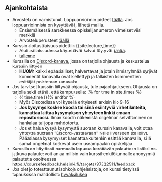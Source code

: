 ## Ajankohtaista

- Arvostelu on valmistunut. Loppuarvioinnin pisteet [täällä](pisteet.pdf). Jos loppuarvioinnista on kysyttävää, lähetä mailia.
  - Ensimmäisessä sarakkeessa opiskelijanumeron viimeiset viisi merkkiä
  - Arvosteluperusteet [täällä](https://ohjelmistotekniikka-hy.github.io/python/arvosteluperusteet)
- Kurssin aloitustilaisuus pidettiin {{site.lecture_time}}
  - Aloitustilaisuudessa käytettävät kalvot löytyvät [täältä]({{site.lecture_slides_link}}).
  - [tallenne](https://www.youtube.com/watch?v=9b8tjLJq3QQ)
- Kurssilla on [Discord-kanava](https://study.cs.helsinki.fi/discord/join/ohte), jossa on tarjolla ohjausta ja keskustelua kurssiin liittyen
  - **HUOM:** kaikki epäasialliset, halventavat ja jotain ihmisryhmää syrjivät kommentit kanavalla ovat kiellettyjä ja tälläisten kommenttien esittäjät poistetaan kanavalta  
- Jos tarvitset kurssiin liittyvää ohjausta, tule pajaohjaukseen. Ohjausta on tarjolla sekä etänä, että kampuksella: {% for time in site.times %}
  - {{ time.time }}{% endfor %}
  - Myös Discordissa voi kysellä erityisesti arkisin klo 9-16
  - **Jos kysymys koskee koodia tai siinä esiintyviä virhetilanteita, kannattaa laittaa kysymyksen yhteyteen linkki omaan repositorioosi.** Ilman koodin näkemistä ongelman selvittäminen on hankalaa tai jopa mahdotonta.
  - Jos et halua kysyä kysymystä suoraan kurssin kanavalla, voit ottaa yhteyttä suoraan "Discord-vastaavaan" Kalle Ilvekseen (kalleilv). Pääasiassa kysymykset kannattaa kuitenkin esittää kanavalla, sillä samat ongelmat koskevat usein useampaakin opiskelijaa
- Kurssilla on käytössä normaalin lopussa kerättävän palautteen lisäksi ns. jatkuva palaute: voit antaa milloin vain kurssihenkilökunnalle anonyymiä palautetta osoitteessa <https://coursefeedback.helsinki.fi/targets/37222511/feedback>
- Jos olet jo toteuttaunut isohkoja ohjelmistoja, on kurssi tietyissä tapauksissa mahdollista [hyväksilukea](/hyvaksiluku)
